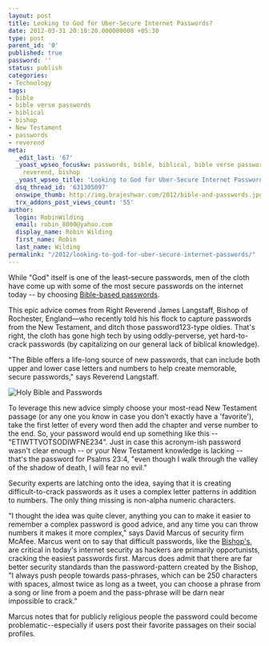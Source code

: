 ```yaml
---
layout: post
title: Looking to God for Uber-Secure Internet Passwords?
date: 2012-03-31 20:10:20.000000000 +05:30
type: post
parent_id: '0'
published: true
password: ''
status: publish
categories:
- Technology
tags:
- bible
- bible verse passwords
- biblical
- bishop
- New Testament
- passwords
- reverend
meta:
  _edit_last: '67'
  _yoast_wpseo_focuskw: passwords, bible, biblical, bible verse passwords, New Testament,
    reverend, bishop
  _yoast_wpseo_title: 'Looking to God for Uber-Secure Internet Passwords? '
  dsq_thread_id: '631305097'
  onswipe_thumb: http://img.brajeshwar.com/2012/bible-and-passwords.jpg
  trx_addons_post_views_count: '55'
author:
  login: RobinWilding
  email: robin_8000@yahoo.com
  display_name: Robin Wilding
  first_name: Robin
  last_name: Wilding
permalink: "/2012/looking-to-god-for-uber-secure-internet-passwords/"
---
```

<p>While "God" itself is one of the least-secure passwords, men of the cloth have come up with some of the most secure passwords on the internet today -- by choosing <a href="http://venturebeat.com/2012/03/30/bible-secure-passwords/">Bible-based passwords</a>.</p>
<p>This epic advice comes from Right Reverend James Langstaff, Bishop of Rochester, England&mdash;who recently told his his flock to capture passwords from the New Testament, and ditch those password123-type oldies. That's right, the cloth has gone high tech by using oddly-perverse, yet hard-to-crack passwords (by capitalizing on our general lack of biblical knowledge). </p>
<p>"The Bible offers a life-long source of new passwords, that can include both upper and lower case letters and numbers to help create memorable, secure passwords," says Reverend Langstaff.</p>
<p><!--more--></p>
<p><img src="{{ site.baseurl }}/assets/2012/03/bible-and-passwords.jpg" alt="Holy Bible and Passwords" /></p>
<p>To leverage this new advice simply choose your most-read New Testament passage (or any one you know in case you don't exactly have a 'favorite'), take the first letter of every word then add the chapter and verse number to the end. So, your password would end up something like this -- "ETIWTTVOTSODIWFNE234". Just in case this acronym-ish password wasn't clear enough -- or your New Testament knowledge is lacking -- that's the password for Psalms 23:4, "even though I walk through the valley of the shadow of death, I will fear no evil."</p>
<p>Security experts are latching onto the idea, saying that it is creating difficult-to-crack passwords as it uses a complex letter patterns in addition to numbers. The only thing missing is non-alpha numeric characters. </p>
<p>"I thought the idea was quite clever,&nbsp;anything you can to make it easier to remember a complex password is good advice, and any time you can throw numbers it makes it more complex," says David Marcus of security firm McAfee. Marcus went on to say that difficult passwords, like the <a href="http://nakedsecurity.sophos.com/2012/03/27/bible-password-security/">Bishop's</a>, are critical in today's internet security as hackers are primarily opportunists,  cracking the easiest passwords first.  Marcus does admit that there are far better security standards than the password-pattern created by the Bishop, "I always push people towards pass-phrases, which can be 250 characters with spaces, almost twice as long as a tweet,  you can choose a phrase from a song or line from a poem and the pass-phrase will be darn near impossible to crack."</p>
<p>Marcus notes that for publicly religious people the password could become problematic--especially if users post their favorite passages on their social profiles.</p>
